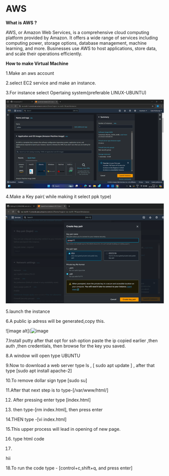 # AWS 

**What is AWS ?**

AWS, or Amazon Web Services, is a comprehensive cloud computing platform provided by Amazon. It offers a wide range of services including computing power, storage options, database management, machine learning, and more. Businesses use AWS to host applications, store data, and scale their operations efficiently.

**How to make Virtual Machine**

1.Make an aws account

2.select EC2 service and make an instance.

3.For instance select Opertaing system(preferable LINUX-UBUNTU)

![image alt](https://github.com/Suhanjuneja/EC2/blob/5326213ba7c86f7e16fb72120c1801ccf498308a/Screenshot%20(123).png)

4.Make a Key pair( while making it select ppk type)

![image alt](https://github.com/Suhanjuneja/EC2/blob/2797d6d08bd3f397799b4a9c1da8caebfc0d99ae/Screenshot%20(125).png)

5.launch the instance

6.A public ip adress will be generated,copy this.

![image alt](![image](https://github.com/user-attachments/assets/34badb2e-cd47-40cf-92a9-76bb7929ea78)


7.Install putty after that opt for ssh option paste the ip copied earlier ,then auth ,then credentials, then browse for the key you saved.

8.A window will open type UBUNTU

9.Now to download a web server type ls , [ sudo apt update ] , after that type [sudo apt install apache-2]

10.To remove dollar sign type [sudo su] 

11.After that next step is to type-[/var/www/html/]

12. After pressing enter type [index.html]

13. then type-[rm index.html], then press enter
    
14.THEN type -[vi index.html]

15.This upper process will lead in opening of new page.

16. type html code

17.  <html>
  hii
  </html>

18.To run the code type - [control+c,shift+q, and press enter]
